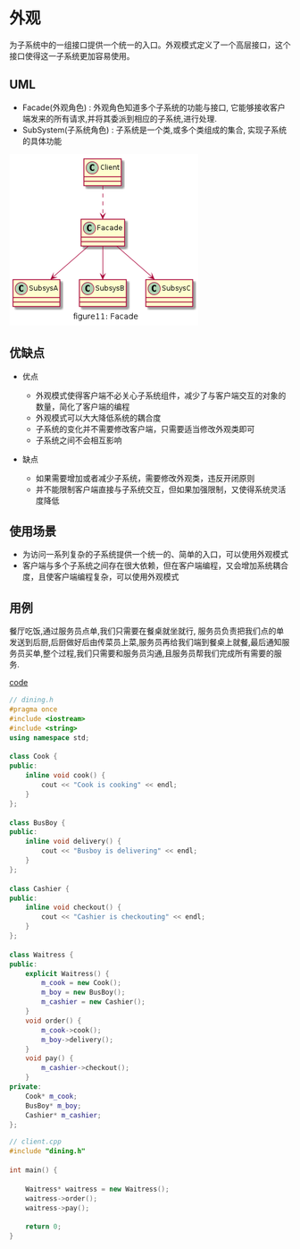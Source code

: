 # 外观

为子系统中的一组接口提供一个统一的入口。外观模式定义了一个高层接口，这个接口使得这一子系统更加容易使用。

## UML

* Facade(外观角色) : 外观角色知道多个子系统的功能与接口, 它能够接收客户端发来的所有请求,并将其委派到相应的子系统,进行处理.
* SubSystem(子系统角色) : 子系统是一个类,或多个类组成的集合, 实现子系统的具体功能


![figure11_facade](img/figure11_facade.png)

## 优缺点

* 优点
  * 外观模式使得客户端不必关心子系统组件，减少了与客户端交互的对象的数量，简化了客户端的编程
  * 外观模式可以大大降低系统的耦合度
  * 子系统的变化并不需要修改客户端，只需要适当修改外观类即可
  * 子系统之间不会相互影响

* 缺点
  * 如果需要增加或者减少子系统，需要修改外观类，违反开闭原则
  * 并不能限制客户端直接与子系统交互，但如果加强限制，又使得系统灵活度降低


## 使用场景

* 为访问一系列复杂的子系统提供一个统一的、简单的入口，可以使用外观模式
* 客户端与多个子系统之间存在很大依赖，但在客户端编程，又会增加系统耦合度，且使客户端编程复杂，可以使用外观模式




## 用例

餐厅吃饭,通过服务员点单,我们只需要在餐桌就坐就行, 服务员负责把我们点的单发送到后厨,后厨做好后由传菜员上菜,服务员再给我们端到餐桌上就餐,最后通知服务员买单,整个过程,我们只需要和服务员沟通,且服务员帮我们完成所有需要的服务.


[code](../code/11_facade)

```c++
// dining.h
#pragma once
#include <iostream>
#include <string>
using namespace std;

class Cook {
public:
	inline void cook() {
		cout << "Cook is cooking" << endl;
	}
};

class BusBoy {
public:
	inline void delivery() {
		cout << "Busboy is delivering" << endl;
	}
};

class Cashier {
public:
	inline void checkout() {
		cout << "Cashier is checkouting" << endl;
	}
};

class Waitress {
public:
	explicit Waitress() {
		m_cook = new Cook();
		m_boy = new BusBoy();
		m_cashier = new Cashier();
	}
	void order() {
		m_cook->cook();
		m_boy->delivery();
	}
	void pay() {
		m_cashier->checkout();
	}
private:
	Cook* m_cook;
	BusBoy* m_boy;
	Cashier* m_cashier;
};
```

```c++
// client.cpp
#include "dining.h"

int main() {

	Waitress* waitress = new Waitress();
	waitress->order();
	waitress->pay();

	return 0;
}
```